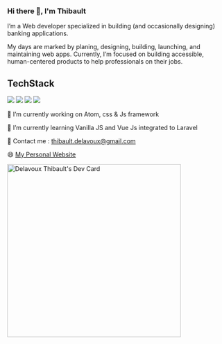 ### Hi there 👋, I'm Thibault

I’m a Web developer specialized in building (and occasionally designing) banking applications.

My days are marked by planing, designing, building, launching, and maintaining web apps. Currently, I’m focused on building accessible, human-centered products to help professionals on their jobs.

## TechStack
<img src="https://img.shields.io/badge/PHP-777BB4?style=for-the-badge&logo=php&logoColor=white" />
<img src="https://img.shields.io/badge/JavaScript-323330?style=for-the-badge&logo=javascript&logoColor=F7DF1E" />
<img src="https://img.shields.io/badge/Python-FFD43B?style=for-the-badge&logo=python&logoColor=blue" />
<img src="https://img.shields.io/badge/GIT-E44C30?style=for-the-badge&logo=git&logoColor=white" />


🔭 I’m currently working on Atom, css & Js framework

🌱 I’m currently learning Vanilla JS and Vue Js integrated to Laravel

💬 Contact me : thibault.delavoux@gmail.com

😄 <a href="https://thibaultdelavoux.fr"> My Personal Website</a>

<a href="https://app.daily.dev/TDelavoux"><img src="https://api.daily.dev/devcards/b92bd3768f9d40e8be731d28eb04e5e1.png?r=8cg" width="400" alt="Delavoux Thibault's Dev Card"/></a>
